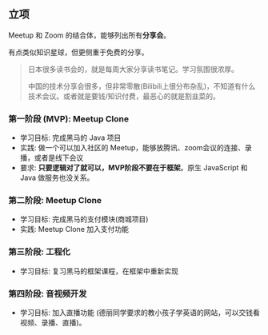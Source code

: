 
## 立项

Meetup 和 Zoom 的结合体，能够列出所有**分享会**。

有点类似知识星球，但更侧重于免费的分享。

> 日本很多读书会的，就是每周大家分享读书笔记。学习氛围很浓厚。
> 
> 中国的技术分享会很多，但非常零散(Bilibili上很分布杂乱)，不知道有什么技术会议。或者就是要钱/知识付费，最恶心的就是割韭菜的。
> 

### 第一阶段 (MVP): Meetup Clone 

- 学习目标: 完成黑马的 Java 项目
- 实践: 做一个可以加入社区的 Meetup，能够放腾讯、zoom会议的连接、录播，或者是线下会议
- 要求: **只要逻辑对了就可以，MVP阶段不要在于框架**。原生 JavaScript 和 Java 做服务也没关系。

### 第二阶段: Meetup Clone 

- 学习目标: 完成黑马的支付模块(商城项目)
- 实践: Meetup Clone 加入支付功能

### 第三阶段: 工程化

- 学习目标: 复习黑马的框架课程，在框架中重新实现

### 第四阶段: 音视频开发

- 学习目标: 加入直播功能 (德丽同学要求的教小孩子学英语的网站，可以交钱看视频、录播、直播)。

